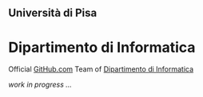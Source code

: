 ## Università di Pisa
# Dipartimento di Informatica

Official [GitHub.com](https://github.com) Team of [Dipartimento di Informatica](http://di.unipi.it)

_work in progress ..._

